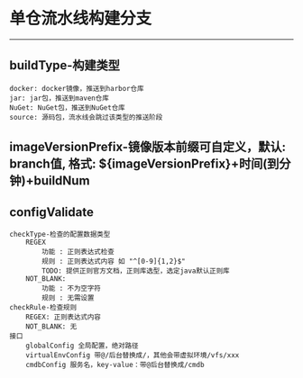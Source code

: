 # 单仓流水线构建分支
---
## buildType-构建类型
    docker: docker镜像，推送到harbor仓库
    jar: jar包，推送到maven仓库
    NuGet: NuGet包，推送到NuGet仓库
    source: 源码包，流水线会跳过该类型的推送阶段

## imageVersionPrefix-镜像版本前缀可自定义，默认: branch值, 格式: ${imageVersionPrefix}+时间(到分钟)+buildNum

## configValidate
    checkType-检查的配置数据类型
        REGEX
            功能 : 正则表达式检查
            规则 : 正则表达式内容 如 "^[0-9]{1,2}$"
            TODO: 提供正则官方文档，正则库选型，选定java默认正则库
        NOT_BLANK:
            功能 : 不为空字符
            规则 : 无需设置
    checkRule-检查规则
        REGEX: 正则表达式内容
        NOT_BLANK: 无
    接口
        globalConfig 全局配置，绝对路径
        virtualEnvConfig 带@/后台替换成/，其他会带虚拟环境/vfs/xxx
        cmdbConfig 服务名，key-value：带@后台替换成/cmdb


